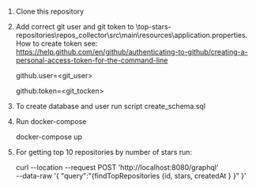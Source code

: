 1) Clone this repository
2) Add correct git user and git token to \top-stars-repositories\repos_collector\src\main\resources\application.properties.
    How to create token see: 
    https://help.github.com/en/github/authenticating-to-github/creating-a-personal-access-token-for-the-command-line


    github.user=<git_user>

    
    github.token=<git_tocken>

3) To create database and user run script create_schema.sql

2) Run docker-compose


    docker-compose up
3) For getting top 10 repositories by number of stars run:


    curl --location --request POST 'http://localhost:8080/graphql' \
    --data-raw '{
        "query":"{findTopRepositories {id, stars, createdAt } }"
    }'